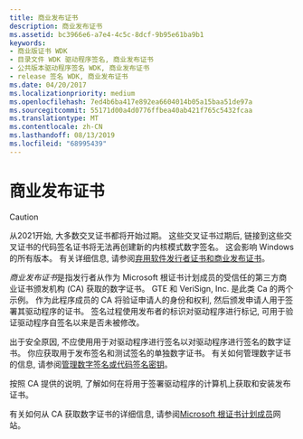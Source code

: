 ```yaml
---
title: 商业发布证书
description: 商业发布证书
ms.assetid: bc3966e6-a7e4-4c5c-8dcf-9b95e61ba9b1
keywords:
- 商业版证书 WDK
- 目录文件 WDK 驱动程序签名, 商业发布证书
- 公共版本驱动程序签名 WDK, 商业发布证书
- release 签名 WDK, 商业发布证书
ms.date: 04/20/2017
ms.localizationpriority: medium
ms.openlocfilehash: 7ed4b6ba417e892ea6604014b05a15baa51de97a
ms.sourcegitcommit: 55171d00a4d0776ffbea40ab421f765c5432fcaa
ms.translationtype: MT
ms.contentlocale: zh-CN
ms.lasthandoff: 08/13/2019
ms.locfileid: "68995439"
---
```

# <a name="commercial-release-certificate"></a>商业发布证书

 > [!CAUTION] 
 > 从2021开始, 大多数交叉证书都将开始过期。 这些交叉证书过期后, 链接到这些交叉证书的代码签名证书将无法再创建新的内核模式数字签名。 这会影响 Windows 的所有版本。 有关详细信息, 请参阅[弃用软件发行者证书和商业发布证书](deprecation-of-software-publisher-certificates-and-commercial-release-certificates.md)。
 
*商业发布证书*是指发行者从作为 Microsoft 根证书计划成员的受信任的第三方商业证书颁发机构 (CA) 获取的数字证书。 GTE 和 VeriSign, Inc. 是此类 Ca 的两个示例。 作为此程序成员的 CA 将验证申请人的身份和权利, 然后颁发申请人用于签署其驱动程序的证书。 签名过程使用发布者的标识对驱动程序进行标记, 可用于验证驱动程序自签名以来是否未被修改。

出于安全原因, 不应使用用于对驱动程序进行签名以对驱动程序进行签名的数字证书。 你应获取用于发布签名和测试签名的单独数字证书。 有关如何管理数字证书的信息, 请参阅[管理数字签名或代码签名密钥](managing-the-digital-signature-or-code-signing-keys.md)。

按照 CA 提供的说明, 了解如何在将用于签署驱动程序的计算机上获取和安装发布证书。

有关如何从 CA 获取数字证书的详细信息, 请参阅[Microsoft 根证书计划成员](https://go.microsoft.com/fwlink/p/?linkid=74266)网站。

 

 





